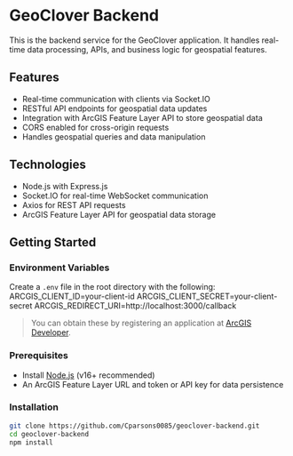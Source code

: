 # GeoClover Backend

This is the backend service for the GeoClover application. It handles real-time data processing, APIs, and business logic for geospatial features.

## Features

- Real-time communication with clients via Socket.IO
- RESTful API endpoints for geospatial data updates
- Integration with ArcGIS Feature Layer API to store geospatial data
- CORS enabled for cross-origin requests
- Handles geospatial queries and data manipulation

## Technologies

- Node.js with Express.js
- Socket.IO for real-time WebSocket communication
- Axios for REST API requests
- ArcGIS Feature Layer API for geospatial data storage

## Getting Started

### Environment Variables

Create a `.env` file in the root directory with the following:
ARCGIS_CLIENT_ID=your-client-id
ARCGIS_CLIENT_SECRET=your-client-secret
ARCGIS_REDIRECT_URI=http://localhost:3000/callback

> You can obtain these by registering an application at [ArcGIS Developer](https://developers.arcgis.com/).

### Prerequisites

- Install [Node.js](https://nodejs.org/) (v16+ recommended)
- An ArcGIS Feature Layer URL and token or API key for data persistence

### Installation

```bash
git clone https://github.com/Cparsons0085/geoclover-backend.git
cd geoclover-backend
npm install


